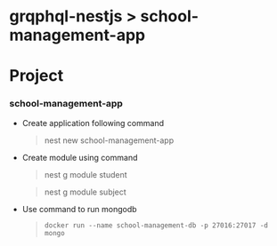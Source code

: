 # grqphql-nestjs > school-management-app
# Project

### school-management-app
- Create application following command

  > nest new school-management-app

- Create module using command

  > nest g module student

  > nest g module subject

- Use command to run mongodb

  > `docker run --name school-management-db -p 27016:27017 -d mongo `